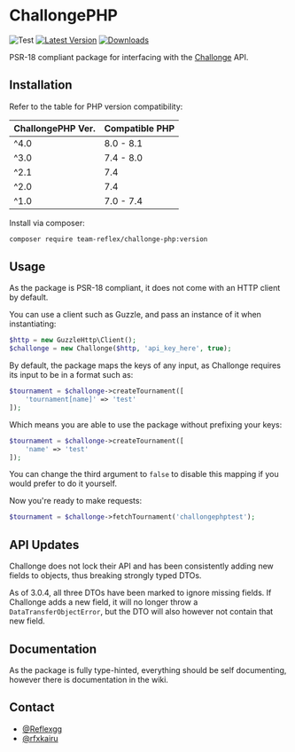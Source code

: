 # ChallongePHP

![Test](https://github.com/teamreflex/ChallongePHP/workflows/Test/badge.svg?branch=master)
[![Latest Version](https://img.shields.io/packagist/v/team-reflex/challonge-php.svg)](https://packagist.org/packages/team-reflex/challonge-php)
[![Downloads](https://img.shields.io/packagist/dt/team-reflex/challonge-php.svg)](https://packagist.org/packages/team-reflex/challonge-php)

PSR-18 compliant package for interfacing with the [Challonge] API.

## Installation
Refer to the table for PHP version compatibility:

| ChallongePHP Ver. | Compatible PHP |
|----------|-------------|
| ^4.0 | 8.0 - 8.1 |
| ^3.0 | 7.4 - 8.0 |
| ^2.1 | 7.4 |
| ^2.0 | 7.4 |
| ^1.0 | 7.0 - 7.4 |

Install via composer:

```bash
composer require team-reflex/challonge-php:version
```

## Usage
As the package is PSR-18 compliant, it does not come with an HTTP client by default.

You can use a client such as Guzzle, and pass an instance of it when instantiating:

```php
$http = new GuzzleHttp\Client();
$challonge = new Challonge($http, 'api_key_here', true);
```

By default, the package maps the keys of any input, as Challonge requires its input to be in a format such as:

```php
$tournament = $challonge->createTournament([
    'tournament[name]' => 'test'
]);
```

Which means you are able to use the package without prefixing your keys:

```php
$tournament = $challonge->createTournament([
    'name' => 'test'
]);
```

You can change the third argument to `false` to disable this mapping if you would prefer to do it yourself.

Now you're ready to make requests:

```php
$tournament = $challonge->fetchTournament('challongephptest');
```

## API Updates
Challonge does not lock their API and has been consistently adding new fields to objects, thus breaking strongly typed DTOs.

As of 3.0.4, all three DTOs have been marked to ignore missing fields. If Challonge adds a new field, it will no longer throw a `DataTransferObjectError`, but the DTO will also however not contain that new field.


## Documentation
As the package is fully type-hinted, everything should be self documenting, however there is documentation in the wiki.

## Contact
- [@Reflexgg](http://twitter.com/Reflexgg)
- [@rfxkairu](http://twitter.com/rfxkairu)

[Challonge]: <http://api.challonge.com/v1>
